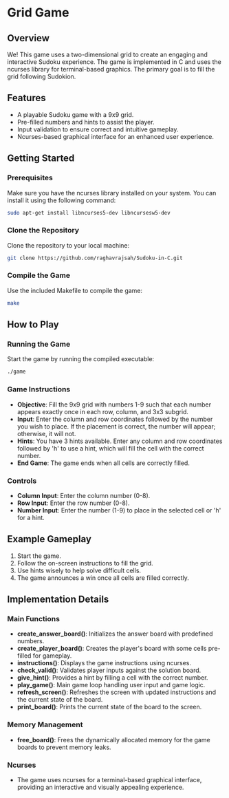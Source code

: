 
# Grid Game

## Overview
We! This game uses a two-dimensional grid to create an engaging and interactive Sudoku experience. The game is implemented in C and uses the ncurses library for terminal-based graphics. The primary goal is to fill the grid following Sudokion.

## Features
- A playable Sudoku game with a 9x9 grid.
- Pre-filled numbers and hints to assist the player.
- Input validation to ensure correct and intuitive gameplay.
- Ncurses-based graphical interface for an enhanced user experience.

## Getting Started

### Prerequisites
Make sure you have the ncurses library installed on your system. You can install it using the following command:
```bash
sudo apt-get install libncurses5-dev libncursesw5-dev
```

### Clone the Repository
Clone the repository to your local machine:
```bash
git clone https://github.com/raghavrajsah/Sudoku-in-C.git

```

### Compile the Game
Use the included Makefile to compile the game:
```bash
make
```

## How to Play

### Running the Game
Start the game by running the compiled executable:
```bash
./game
```

### Game Instructions
- **Objective**: Fill the 9x9 grid with numbers 1-9 such that each number appears exactly once in each row, column, and 3x3 subgrid.
- **Input**: Enter the column and row coordinates followed by the number you wish to place. If the placement is correct, the number will appear; otherwise, it will not.
- **Hints**: You have 3 hints available. Enter any column and row coordinates followed by 'h' to use a hint, which will fill the cell with the correct number.
- **End Game**: The game ends when all cells are correctly filled.

### Controls
- **Column Input**: Enter the column number (0-8).
- **Row Input**: Enter the row number (0-8).
- **Number Input**: Enter the number (1-9) to place in the selected cell or 'h' for a hint.

## Example Gameplay
1. Start the game.
2. Follow the on-screen instructions to fill the grid.
3. Use hints wisely to help solve difficult cells.
4. The game announces a win once all cells are filled correctly.

## Implementation Details

### Main Functions
- **create_answer_board()**: Initializes the answer board with predefined numbers.
- **create_player_board()**: Creates the player's board with some cells pre-filled for gameplay.
- **instructions()**: Displays the game instructions using ncurses.
- **check_valid()**: Validates player inputs against the solution board.
- **give_hint()**: Provides a hint by filling a cell with the correct number.
- **play_game()**: Main game loop handling user input and game logic.
- **refresh_screen()**: Refreshes the screen with updated instructions and the current state of the board.
- **print_board()**: Prints the current state of the board to the screen.

### Memory Management
- **free_board()**: Frees the dynamically allocated memory for the game boards to prevent memory leaks.

### Ncurses
- The game uses ncurses for a terminal-based graphical interface, providing an interactive and visually appealing experience.

